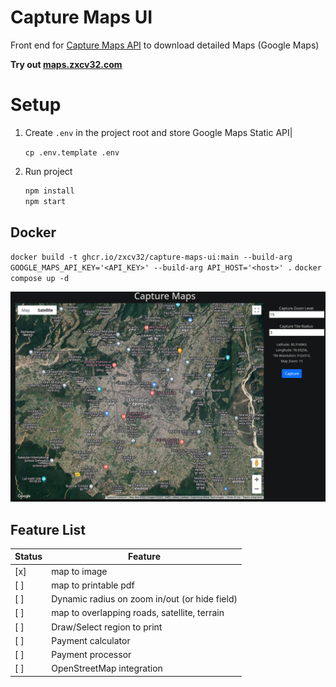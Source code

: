# Capture Maps UI

Front end for [Capture Maps API](https://github.com/zxcV32/capture-maps-api) to download detailed
Maps (Google Maps)

**Try out [maps.zxcv32.com](https://maps.zxcv32.com/)**

# Setup
1. Create `.env` in the project root and store Google Maps Static API|

   `cp .env.template .env`
2. Run project
   
   ```bash
   npm install
   npm start
   ```
## Docker

`docker build -t ghcr.io/zxcv32/capture-maps-ui:main --build-arg GOOGLE_MAPS_API_KEY='<API_KEY>' --build-arg API_HOST='<host>' .`
`docker compose up -d`

![img.png](assets/img.png)


## Feature List

| Status | Feature                                       | 
|--------|-----------------------------------------------|
| [x]    | map to image                                  |
| [ ]    | map to printable pdf                          |
| [ ]    | Dynamic radius on zoom in/out (or hide field) |
| [ ]    | map to overlapping roads, satellite, terrain  |
| [ ]    | Draw/Select region to print                   |
| [ ]    | Payment calculator                            |
| [ ]    | Payment processor                             |
| [ ]    | OpenStreetMap integration                     |



